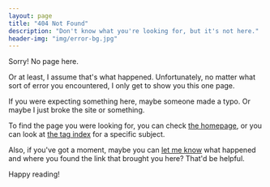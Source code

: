 ```yaml
---
layout: page
title: "404 Not Found"
description: "Don't know what you're looking for, but it's not here."
header-img: "img/error-bg.jpg"
---
```


Sorry!  No page here.

Or at least, I assume that's what happened.  Unfortunately, no matter what sort of error you encountered, I only get to show you this one page.

If you were expecting something here, maybe someone made a typo.  Or maybe I just broke the site or something.

To find the page you were looking for, you can check [the homepage][home], or you can look at [the tag index][tags] for a specific subject.

Also, if you've got a moment, maybe you can [let me know][contact] what happened and where you found the link that brought you here?  That'd be helpful.

Happy reading!

[contact]: /contact/ "Contact — Wisq.net"
[home]: / "Home — Wisq.net"
[tags]: /tags/ "Tags — Wisq.net"
